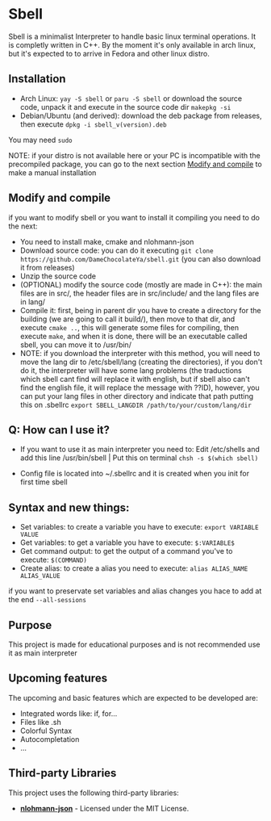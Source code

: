 # Sbell

Sbell is a minimalist Interpreter to handle basic linux terminal operations. It is completly written in C++. By the moment it's only available in arch linux, but it's expected to to arrive in Fedora and other linux distro. 

## Installation

* Arch Linux: `yay -S sbell` or `paru -S sbell` or download the source code, unpack it and execute in the source code dir `makepkg -si`
* Debian/Ubuntu (and derived): download the deb package from releases, then execute `dpkg -i sbell_v(version).deb`

You may need `sudo`

NOTE: if your distro is not available here or your PC is incompatible with the precompiled package, you can go to the next section [Modify and compile](#modify-and-compile) to make a manual installation

## Modify and compile
if you want to modify sbell or you want to install it compiling you need to do the next:

* You need to install make, cmake and nlohmann-json
* Download source code: you can do it executing `git clone https://github.com/DameChocolateYa/sbell.git` (you can also download it from releases)
* Unzip the source code
* (OPTIONAL) modify the source code (mostly are made in C++): the main files are in src/, the header files are in src/include/ and the lang files are in lang/
* Compile it: first, being in parent dir you have to create a directory for the building (we are going to call it build/), then move to that dir, and execute `cmake ..`, this will generate some files for compiling, then execute `make`, and when it is done, there will be an executable called sbell, you can move it to /usr/bin/
* NOTE: if you download the interpreter with this method, you will need to move the lang dir to /etc/sbell/lang (creating the directories), if you don't do it, the interpreter will have some lang problems (the traductions which sbell cant find will replace it with english, but if sbell also can't find the english file, it will replace the message with ??ID), however, you can put your lang files in other directory and indicate that path putting this on .sbellrc `export SBELL_LANGDIR /path/to/your/custom/lang/dir`

## Q: How can I use it?

* If you want to use it as main interpreter you need to: Edit /etc/shells and add this line /usr/bin/sbell | Put this on terminal `chsh -s $(which sbell)`

* Config file is located into ~/.sbellrc and it is created when you init for first time sbell

## Syntax and new things:

* Set variables: to create a variable you have to execute: `export VARIABLE VALUE`
* Get variables: to get a variable you have to execute: `$:VARIABLE$`
* Get command output: to get the output of a command you've to execute: `$(COMMAND)`
* Create alias: to create a alias you need to execute: `alias ALIAS_NAME ALIAS_VALUE`

if you want to preservate set variables and alias changes you hace to add at the end `--all-sessions`

## Purpose

This project is made for educational purposes and is not recommended use it as main interpreter

## Upcoming features

The upcoming and basic features which are expected to be developed are:
 
* Integrated words like: if, for...
* Files like .sh
* Colorful Syntax
* Autocompletation
* ...

## Third-party Libraries

This project uses the following third-party libraries:

- **[nlohmann-json](https://github.com/nlohmann/json)** - Licensed under the MIT License.
